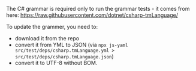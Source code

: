 The C# grammar is required only to run the grammar tests - it comes from here: https://raw.githubusercontent.com/dotnet/csharp-tmLanguage/

To update the grammer, you need to:
* download it from the repo
* convert it from YML to JSON (via `npx js-yaml src/test/deps/csharp.tmLanguage.yml > src/test/deps/csharp.tmLanguage.json`)
* convert it to UTF-8 without BOM.
